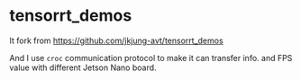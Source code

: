 # tensorrt_demos

It fork from https://github.com/jkjung-avt/tensorrt_demos

And I use `croc` communication protocol to make it can transfer info. and FPS value with different Jetson Nano board.

